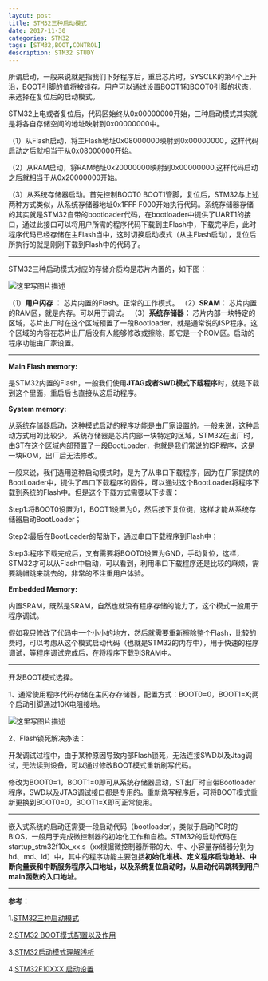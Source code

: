 ```yaml
---
layout: post
title: STM32三种启动模式
date: 2017-11-30
categories: STM32
tags: [STM32,BOOT,CONTROL]
description: STM32 STUDY 
---
```


所谓启动，一般来说就是指我们下好程序后，重启芯片时，SYSCLK的第4个上升沿，BOOT引脚的值将被锁存。用户可以通过设置BOOT1和BOOT0引脚的状态，来选择在复位后的启动模式。

STM32上电或者复位后，代码区始终从0x00000000开始，三种启动模式其实就是将各自存储空间的地址映射到0x00000000中。

（1）从Flash启动，将主Flash地址0x08000000映射到0x00000000，这样代码启动之后就相当于从0x08000000开始。

（2）从RAM启动，将RAM地址0x20000000映射到0x00000000,这样代码启动之后就相当于从0x20000000开始。

（3）从系统存储器启动。首先控制BOOT0 BOOT1管脚，复位后，STM32与上述两种方式类似，从系统存储器地址0x1FFF F000开始执行代码。系统存储器存储的其实就是STM32自带的bootloader代码，在bootloader中提供了UART1的接口，通过此接口可以将用户所需的程序代码下载到主Flash中，下载完毕后，此时程序代码已经存储在主Flash当中，这时切换启动模式（从主Flash启动），复位后所执行的就是刚刚下载到Flash中的代码了。

_____

STM32三种启动模式对应的存储介质均是芯片内置的，如下图：

![这里写图片描述](http://img.blog.csdn.net/20171130164803212?watermark/2/text/aHR0cDovL2Jsb2cuY3Nkbi5uZXQvd3d0MTg4MTE3MDc5NzE=/font/5a6L5L2T/fontsize/400/fill/I0JBQkFCMA==/dissolve/70/gravity/SouthEast)

（1）**用户闪存 ：** 芯片内置的Flash。正常的工作模式。
（2）**SRAM：** 芯片内置的RAM区，就是内存。可以用于调试。
（3）**系统存储器：** 芯片内部一块特定的区域，芯片出厂时在这个区域预置了一段Bootloader，就是通常说的ISP程序。这个区域的内容在芯片出厂后没有人能够修改或擦除，即它是一个ROM区。启动的程序功能由厂家设置。

____

**Main Flash memory:**
 
是STM32内置的Flash，一般我们使用**JTAG或者SWD模式下载程序**时，就是下载到这个里面，重启后也直接从这启动程序。
  
**System memory:**
 
从系统存储器启动，这种模式启动的程序功能是由厂家设置的。一般来说，这种启动方式用的比较少。
系统存储器是芯片内部一块特定的区域，STM32在出厂时，由ST在这个区域内部预置了一段BootLoader，也就是我们常说的ISP程序，这是一块ROM，出厂后无法修改。

一般来说，我们选用这种启动模式时，是为了从串口下载程序，因为在厂家提供的BootLoader中，提供了串口下载程序的固件，可以通过这个BootLoader将程序下载到系统的Flash中。但是这个下载方式需要以下步骤：
 
Step1:将BOOT0设置为1，BOOT1设置为0，然后按下复位键，这样才能从系统存储器启动BootLoader；
 
Step2:最后在BootLoader的帮助下，通过串口下载程序到Flash中；
 
Step3:程序下载完成后，又有需要将BOOT0设置为GND，手动复位，这样，STM32才可以从Flash中启动，可以看到，利用串口下载程序还是比较的麻烦，需要跳帽跳来跳去的，非常的不注重用户体验。

  **Embedded Memory:**
 
内置SRAM，既然是SRAM，自然也就没有程序存储的能力了，这个模式一般用于程序调试。

假如我只修改了代码中一个小小的地方，然后就需要重新擦除整个Flash，比较的费时，可以考虑从这个模式启动代码（也就是STM32的内存中），用于快速的程序调试，等程序调试完成后，在将程序下载到SRAM中。

____

开发BOOT模式选择。

1、通常使用程序代码存储在主闪存存储器，配置方式：BOOT0=0，BOOT1=X;两个启动引脚通过10K电阻接地。

![这里写图片描述](http://img.blog.csdn.net/20171130165600565?watermark/2/text/aHR0cDovL2Jsb2cuY3Nkbi5uZXQvd3d0MTg4MTE3MDc5NzE=/font/5a6L5L2T/fontsize/400/fill/I0JBQkFCMA==/dissolve/70/gravity/SouthEast)

2、Flash锁死解决办法：

开发调试过程中，由于某种原因导致内部Flash锁死，无法连接SWD以及Jtag调试，无法读到设备，可以通过修改BOOT模式重新刷写代码。

修改为BOOT0=1，BOOT1=0即可从系统存储器启动，ST出厂时自带Bootloader程序，SWD以及JTAG调试接口都是专用的。重新烧写程序后，可将BOOT模式重新更换到BOOT0=0，BOOT1=X即可正常使用。

____

嵌入式系统的启动还需要一段启动代码（bootloader)，类似于启动PC时的BIOS，一般用于完成微控制器的初始化工作和自检。STM32的启动代码在startup_stm32f10x_xx.s（xx根据微控制器所带的大、中、小容量存储器分别为hd、md、ld）中，其中的程序功能主要包括**初始化堆栈、定义程序启动地址、中断向量表和中断服务程序入口地址，以及系统复位启动时，从启动代码跳转到用户main函数的入口地址**。

____

**参考：**

1.[STM32三种启动模式](http://blog.csdn.net/yangzhao0001/article/details/51943218)

2.[STM32 BOOT模式配置以及作用](https://www.cnblogs.com/huanzxj/p/6273014.html)

3.[STM32启动模式理解浅析](http://blog.sina.com.cn/s/blog_6d84143a0102wj4z.html)

4.[STM32F10XXX 启动设置](https://www.cnblogs.com/Waming-zhen/p/4583137.html)
